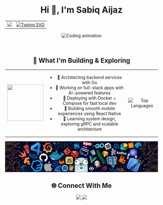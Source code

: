 
<h1 align="center" >Hi 👋, I'm Sabiq Aijaz</h1>
<table align="center" width="100%">
  <tr> 
    <td align="center" valign="middle">
    <img src="https://user-images.githubusercontent.com/74038190/212898774-0a96dc1d-c908-4ce8-9dd7-a71aab6e1c2b.gif" />
    </td> 
    <td align="center" valign="middle">
      <a href="https://git.io/typing-svg">
        <img src="https://readme-typing-svg.demolab.com?font=Fira+Code&size=36&duration=2000&color=00F72A&multiline=true&width=1000&height=150&lines=Engineer+;Developer+;I+Tinker%2C+Break+%26+Build+Everything+%E2%9A%A1" alt="Typing SVG" />
      </a>
    </td>
  </tr> 
</table>

<p align="center">
  <img src="https://user-images.githubusercontent.com/74038190/225813708-98b745f2-7d22-48cf-9150-083f1b00d6c9.gif" alt="Coding animation" />
</p>


<br/>

<h2 align="center">🧠 What I'm Building & Exploring</h2>

<table align="center">
  <tr>
    <td>
      <img src="https://user-images.githubusercontent.com/74038190/227779362-cacda485-cab4-4e28-8a27-a4d2a918a7ac.gif" width="120" height="120" />
    </td>
    <td>
     <ul align="center">
  <li>🔧 Architecting backend services with Go</li>
  <li>🧩 Working on full-stack apps with AI-powered features</li>
  <li>🐳 Deploying with Docker + Compose for fast local dev</li>
  <li>📱 Building smooth mobile experiences using React Native</li>
  <li>🧠 Learning system design, exploring gRPC and scalable architecture</li>
</ul>
    </td>
    <td>      
<p align="center">
  <img src="https://github-readme-stats.vercel.app/api/top-langs/?username=lunatictiol&layout=compact&theme=radical" alt="Top Languages" />
</p>

  </td>
  </tr>
</table>
<p align="center">
  <img src="./languages.png" alt="Languages and Tools" />
</p>
<h2 align="center">🌐 Connect With Me</h2>

<p align="center">
  <a href="https://twitter.com/lunatictiol" target="_blank">
    <img src="https://img.shields.io/badge/Twitter-%231DA1F2.svg?&style=for-the-badge&logo=twitter&logoColor=white" />
  </a>
  <a href="https://linkedin.com/in/sabiq-aijaz-515a121bb/" target="_blank">
    <img src="https://img.shields.io/badge/LinkedIn-%230077B5.svg?&style=for-the-badge&logo=linkedin&logoColor=white" />
  </a>
</p>
